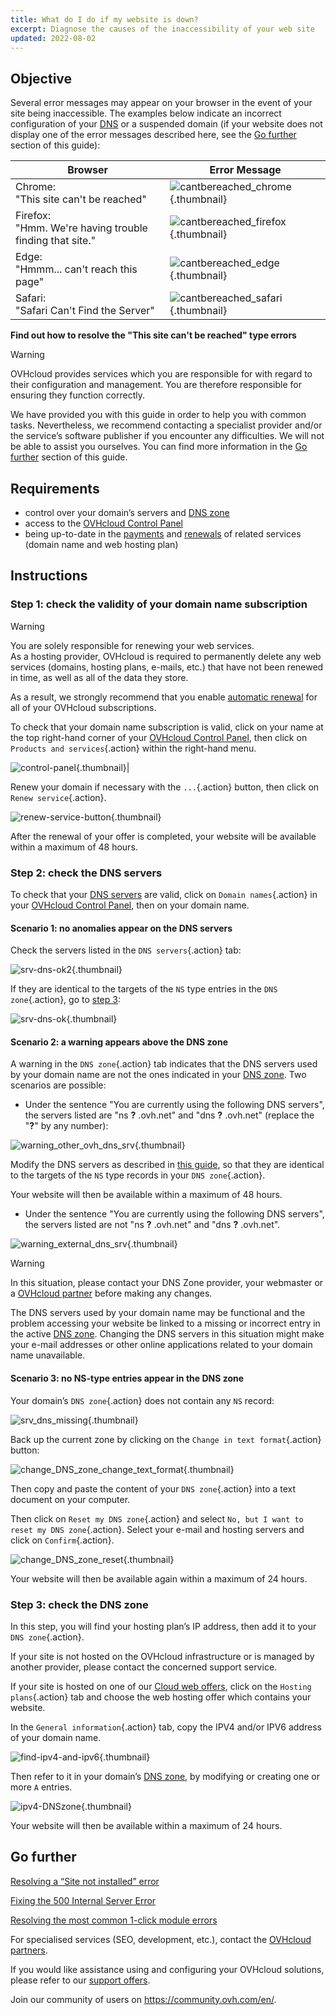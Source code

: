 ```yaml
---
title: What do I do if my website is down?
excerpt: Diagnose the causes of the inaccessibility of your web site
updated: 2022-08-02
---
```


## Objective

Several error messages may appear on your browser in the event of your site being inaccessible. The examples below indicate an incorrect configuration of your [DNS](/pages/web_cloud/domains/dns_zone_edit#understanding-dns) or a suspended domain (if your website does not display one of the error messages described here, see the [Go further](#go-further) section of this guide):

|Browser|Error Message|
|-|---|
|Chrome:<br>"This site can't be reached"|![cantbereached_chrome](images/cant-be-reached-chrome.png){.thumbnail}|
|Firefox:<br>"Hmm. We're having trouble finding that site."|![cantbereached_firefox](images/cant-be-reached-firefox.png){.thumbnail}|
|Edge:<br>"Hmmm... can't reach this page"|![cantbereached_edge](images/cant-be-reached-edge.png){.thumbnail}|
|Safari:<br>"Safari Can't Find the Server"|![cantbereached_safari](images/cant-be-reached-safari.png){.thumbnail}|

**Find out how to resolve the "This site can't be reached" type errors**

> [!warning]
>
> OVHcloud provides services which you are responsible for with regard to their configuration and management. You are therefore responsible for ensuring they function correctly.
>
> We have provided you with this guide in order to help you with common tasks. Nevertheless, we recommend contacting a specialist provider and/or the service’s software publisher if you encounter any difficulties. We will not be able to assist you ourselves. You can find more information in the [Go further](#go-further) section of this guide.
>

## Requirements

- control over your domain’s servers and [DNS zone](/pages/web_cloud/domains/dns_zone_edit#understanding-dns)
- access to the [OVHcloud Control Panel](https://ca.ovh.com/auth/?action=gotomanager&from=https://www.ovh.com/asia/&ovhSubsidiary=asia)
- being up-to-date in the [payments](/pages/account_and_service_management/managing_billing_payments_and_services/invoice_management#pay-bills) and [renewals](/pages/account_and_service_management/managing_billing_payments_and_services/how_to_use_automatic_renewal#renewal-management) of related services (domain name and web hosting plan)

## Instructions

### Step 1: check the validity of your domain name subscription

> [!warning]
>
> You are solely responsible for renewing your web services.<br>
> As a hosting provider, OVHcloud is required to permanently delete any web services (domains, hosting plans, e-mails, etc.) that have not been renewed in time, as well as all of the data they store.
>
> As a result, we strongly recommend that you enable [automatic renewal](/pages/account_and_service_management/managing_billing_payments_and_services/how_to_use_automatic_renewal#instructions) for all of your OVHcloud subscriptions.
>

To check that your domain name subscription is valid, click on your name at the top right-hand corner of your [OVHcloud Control Panel](https://ca.ovh.com/auth/?action=gotomanager&from=https://www.ovh.com/asia/&ovhSubsidiary=asia), then click on `Products and services`{.action} within the right-hand menu.

![control-panel](images/control-panel.png){.thumbnail}|

Renew your domain if necessary with the `...`{.action} button, then click on `Renew service`{.action}.

![renew-service-button](images/renew-service-button.png){.thumbnail}

After the renewal of your offer is completed, your website will be available within a maximum of 48 hours.

### Step 2: check the DNS servers

To check that your [DNS servers](/pages/web_cloud/domains/dns_server_general_information) are valid, click on `Domain names`{.action} in your [OVHcloud Control Panel](https://ca.ovh.com/auth/?action=gotomanager&from=https://www.ovh.com/asia/&ovhSubsidiary=asia), then on your domain name.

#### Scenario 1: no anomalies appear on the DNS servers

Check the servers listed in the `DNS servers`{.action} tab:

![srv-dns-ok2](images/name-dns-server.png){.thumbnail}

If they are identical to the targets of the `NS` type entries in the `DNS zone`{.action}, go to [step 3](#step3):

![srv-dns-ok](images/dashboard-entry-ns.png){.thumbnail}

#### Scenario 2: a warning appears above the DNS zone

A warning in the `DNS zone`{.action} tab indicates that the DNS servers used by your domain name are not the ones indicated in your [DNS zone](/pages/web_cloud/domains/dns_zone_edit#understanding-dns). Two scenarios are possible:

- Under the sentence "You are currently using the following DNS servers", the servers listed are "ns **?** .ovh.net" and "dns **?** .ovh.net" (replace the "**?**" by any number):

![warning_other_ovh_dns_srv](images/message-other-ovh-dns-servers.png){.thumbnail}

Modify the DNS servers as described in [this guide](/pages/web_cloud/domains/dns_server_general_information#modifying-dns-servers), so that they are identical to the targets of the `NS` type records in your `DNS zone`{.action}.

Your website will then be available within a maximum of 48 hours.

- Under the sentence "You are currently using the following DNS servers", the servers listed are not "ns **?** .ovh.net" and "dns **?** .ovh.net".

![warning_external_dns_srv](images/message-external-dns-servers.png){.thumbnail}

> [!warning]
>
> In this situation, please contact your DNS Zone provider, your webmaster or a [OVHcloud partner](https://partner.ovhcloud.com/asia/directory/) before making any changes.
>
> The DNS servers used by your domain name may be functional and the problem accessing your website be linked to a missing or incorrect entry in the active [DNS zone](/pages/web_cloud/domains/dns_zone_edit#understanding-dns). Changing the DNS servers in this situation might make your e-mail addresses or other online applications related to your domain name unavailable.
>

#### Scenario 3: no NS-type entries appear in the DNS zone

Your domain’s `DNS zone`{.action} does not contain any `NS` record:

![srv_dns_missing](images/dashboard-entry-ns-missing.png){.thumbnail}

Back up the current zone by clicking on the `Change in text format`{.action} button:

![change_DNS_zone_change_text_format](images/change-in-text-format.png){.thumbnail}

Then copy and paste the content of your `DNS zone`{.action} into a text document on your computer.

Then click on `Reset my DNS zone`{.action} and select `No, but I want to reset my DNS zone`{.action}. Select your e-mail and hosting servers and click on `Confirm`{.action}.

![change_DNS_zone_reset](images/reset-my-dns-zone.png){.thumbnail}

Your website will then be available again within a maximum of 24 hours.

### Step 3: check the DNS zone <a name="step3"></a>

In this step, you will find your hosting plan’s IP address, then add it to your `DNS zone`{.action}.

If your site is not hosted on the OVHcloud infrastructure or is managed by another provider, please contact the concerned support service.

If your site is hosted on one of our [Cloud web offers](https://www.ovhcloud.com/asia/web-hosting/), click on the `Hosting plans`{.action} tab and choose the web hosting offer which contains your website.

In the `General information`{.action} tab, copy the IPV4 and/or IPV6 address of your domain name.

![find-ipv4-and-ipv6](images/find-ipv4-and-ipv6.png){.thumbnail}

Then refer to it in your domain’s [DNS zone](/pages/web_cloud/domains/dns_zone_edit#edit-your-domain-names-ovhcloud-dns-zone), by modifying or creating one or more `A` entries.

![ipv4-DNSzone](images/dashboard-entry-a.png){.thumbnail}

Your website will then be available within a maximum of 24 hours.

## Go further <a name="go-further"></a>

[Resolving a “Site not installed” error](/pages/web_cloud/web_hosting/multisites_website_not_installed)

[Fixing the 500 Internal Server Error](/pages/web_cloud/web_hosting/diagnostic_fix_500_internal_server_error)

[Resolving the most common 1-click module errors](/pages/web_cloud/web_hosting/diagnostic_errors_module1clic)

For specialised services (SEO, development, etc.), contact the [OVHcloud partners](https://partner.ovhcloud.com/asia/directory/).

If you would like assistance using and configuring your OVHcloud solutions, please refer to our [support offers](/links/support).

Join our community of users on <https://community.ovh.com/en/>.